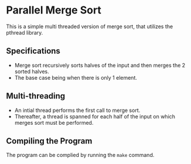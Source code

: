 # Parallel Merge Sort ##

This is a simple multi threaded version of merge sort, that utilizes the pthread library.

## Specifications ##
+ Merge sort recursively sorts halves of the input and then merges the 2 sorted halves.
+ The base case being when there is only 1 element.

## Multi-threading ##
+ An intial thread performs the first call to merge sort.
+ Thereafter, a thread is spanned for each half of the input on which merges sort must be performed.

## Compiling the Program ##
The program can be complied by running the `make` command.
